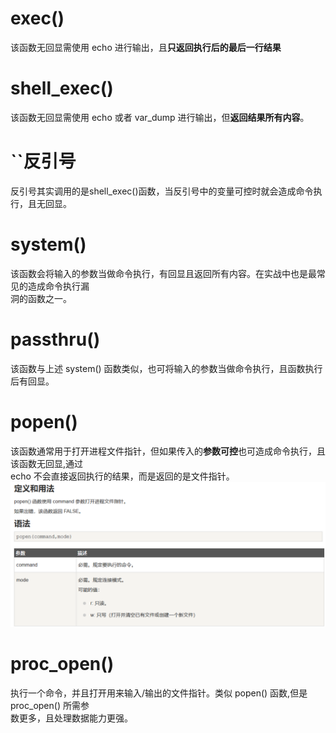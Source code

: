 # **exec()**
该函数无回显需使用 echo 进行输出，且**只返回执行后的最后一行结果**
# **shell_exec()**
该函数无回显需使用 echo 或者 var_dump 进行输出，但**返回结果所有内容**。
# **``反引号**
反引号其实调用的是shell_exec()函数，当反引号中的变量可控时就会造成命令执行，且无回显。
# **system()**
该函数会将输入的参数当做命令执行，有回显且返回所有内容。在实战中也是最常见的造成命令执行漏 <br />洞的函数之一。
# **passthru()**
该函数与上述 system() 函数类似，也可将输入的参数当做命令执行，且函数执行后有回显。
# **popen()**
该函数通常用于打开进程文件指针，但如果传入的**参数可控**也可造成命令执行，且该函数无回显,通过 <br />echo 不会直接返回执行的结果，而是返回的是文件指针。<br />![image.png](./images/20231017_2351253122.png)
# **proc_open()**
执行一个命令，并且打开用来输入/输出的文件指针。类似 popen() 函数,但是 proc_open() 所需参 <br />数更多，且处理数据能力更强。

